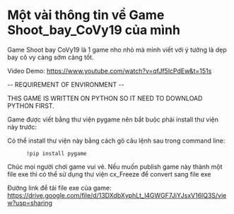 # Một vài thông tin về Game Shoot_bay_CoVy19 của mình
Game Shoot bay CoVy19 là 1 game nho nhỏ mà mình viết với ý tưởng là dẹp bay cô vy càng sớm càng tốt. 

Video Demo: https://www.youtube.com/watch?v=qfJf5lcPdEw&t=151s

-- REQUIREMENT OF ENVIRONMENT -- 

THIS GAME IS WRITTEN ON PYTHON SO IT NEED TO DOWNLOAD PYTHON FIRST.

Game được viết bằng thư viện pygame nên bắt buộc phải install thư viện này trước:

Có thể install thư viện này bằng cách gõ câu lệnh sau trong command line:

          !pip install pygame

Chúc mọi người chơi game vui vẻ. Nếu muốn publish game này thành một file exe thì có thể sử dụng thư viện cx_Freeze để convert sang file exe

Đường link để tải file exe của game: https://drive.google.com/file/d/13DXdbXyphLt_l4GWGF7JiYJsxV16lQ3S/view?usp=sharing


